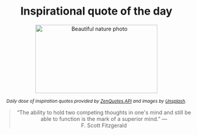 
<div align="center">

# Inspirational quote of the day

<img src="./data/photo.jpeg" alt="Beautiful nature photo" width="320" height="180">

<sub><i>Daily dose of inspiration quotes provided by [ZenQuotes API](https://zenquotes.io/) and images by [Unsplash](https://unsplash.com/).</i></sub>


<blockquote>&ldquo;The ability to hold two competing thoughts in one's mind and still be able to function is the mark of a superior mind.&rdquo; &mdash; <footer>F. Scott Fitzgerald</footer></blockquote>

</div>
